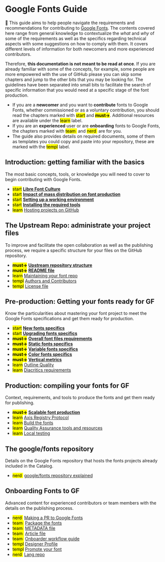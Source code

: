 <link href="style.css" rel="stylesheet">

# Google Fonts Guide

<div class="callout">

🦜 This guide aims to help people navigate the requirements and recommendations for contributing to <a href="https://fonts.google.com">Google Fonts</a>. The contents covered here range from general knowledge to contextualize the <i>what</i> and <i>why</i> of some of the requirements as well as the specifics regarding technical aspects with some suggestions on how to comply with them. It covers different levels of information for both newcomers and more experienced contributors.

Therefore, <b>this documentation is not meant to be read at once</b>. If you are already familiar with some of the concepts, for example, some people are more empowered with the use of GitHub please you can skip some chapters and jump to the other bits that you may be looking for. The guidelines have been separated into small bits to facilitate the search of specific information that you would need at a specific stage of the font production.

<ul>
  <li>If you are a <b>newcomer</b> and you want to <b>contribute</b> fonts to Google Fonts, whether commissioned or as a voluntary contribution, you should read the chapters marked with 
  <mark class="blue">start</mark> and <mark class="green"><b>must&rarr;</b></mark>. Additional resources are available under the <mark class="yellow">learn</mark> label.
  </li>
  <li>
  If you are an <b>experienced</b> user or are <b>onboarding</b> fonts to Google Fonts, the chapters marked with <mark class="brown">team&nbsp;</mark> and <mark class="purple">nerd&nbsp;</mark> are for you.
  </li>
  <li>
  The guide also provides details on required documents, some of them as templates you could copy and paste into your repository, these are marked with the <mark class="grey">templ</mark> label.
  </li>
</ul>

</div>


## Introduction: getting familiar with the basics

The most basic concepts, tools, or knowledge you will need to cover to begin contributing with Google Fonts.

* <mark class="blue">start</mark>
  <b>[Libre Font Culture](culture.md)</b>
* <mark class="blue">start</mark>
  <b>[Impact of mass distribution on font production](https://googlefonts.github.io/gf-guide/production.html)</b>
* <mark class="blue">start</mark>
  <b>[Setting up a working environment](https://googlefonts.github.io/gf-guide/tools.html)</b> 
* <mark class="blue">start</mark>
  <b>[Installing the required tools](https://googlefonts.github.io/gf-guide/tools.html#installing-the-required-tools)</b> 
* <mark class="yellow">learn</mark>
  [Hosting projects on GitHub](hosting.md)

## The Upstream Repo: administrate your project files

To improve and facilitate the open collaboration as well as the publishing process, we require a specific structure for your files on the GitHub repository.

* <mark class="green"><b>must&rarr;</b></mark>
  <b>[Upstream repository structure](upstream.md)</b>
* <mark class="green"><b>must&rarr;</b></mark>
  <b>[README file](readmefile.md)</b> 
* <mark class="yellow">learn</mark>
  [Maintaining your font repo](maintaining.md) 
* <mark class="grey">templ</mark>
  [Authors and Contributors](authors.md)  
* <mark class="grey">templ</mark>
   [License file](license-file.md)
  

## Pre-production: Getting your fonts ready for GF

Know the particularities about mastering your font project to meet the Google Fonts specifications and get them ready for production.

* <mark class="blue">start</mark>
  <b>[New fonts specifics](https://googlefonts.github.io/gf-guide/onboarding.html)</b> 
* <mark class="blue">start</mark>
  <b>[Upgrading fonts specifics](https://googlefonts.github.io/gf-guide/onboarding.html#font-upgrades)</b> 
* <mark class="green"><b>must&rarr;</b></mark>
  <b>[Overall font files requirements](requirements.md)</b> 
* <mark class="green"><b>must&rarr;</b></mark>
  <b>[Static fonts specifics](statics.md)</b> 
* <mark class="green"><b>must&rarr;</b></mark>
  <b>[Variable fonts specifics](variable.md)</b>
* <mark class="green"><b>must&rarr;</b></mark>
  <b>[Color fonts specifics](color.md)</b>
* <mark class="green"><b>must&rarr;</b></mark>
  <b>[Vertical metrics](metrics.md)</b>
* <mark class="yellow">learn</mark>
  [Outline Quality](outlines.md)
* <mark class="yellow">learn</mark>
  [Diacritics requirements](diacritics.md)
  
<!--
* <mark class="yellow">learn</mark>
  [Refining your typeface](refining.md) 
-->

## Production: compiling your fonts for GF

Context, requirements, and tools to produce the fonts and get them ready for publishing.

* <mark class="green"><b>must&rarr;</b></mark>
  <b>[Scalable font production](https://googlefonts.github.io/gf-guide/production.html#scalable-font-production)</b>
* <mark class="yellow">learn</mark>
  [Axis Registry Protocol](axis-registry.md) 
* <mark class="yellow">learn</mark>
  [Build the fonts](build.md) 
* <mark class="yellow">learn</mark>
  [Quality Assurance tools and resources](qa.md)
* <mark class="yellow">learn</mark>
  [Local testing](testing.md)   


## The google/fonts repository 

Details on the Google Fonts repository that hosts the fonts projects already included in the Catalog.

* <mark class="purple">nerd&nbsp;</mark>
  [google/fonts repository explained](googlefonts.md)


## Onboarding Fonts to GF

Advanced content for experienced contributors or team members with the details on the publishing process.

* <mark class="purple">nerd&nbsp;</mark>
  [Making a PR to Google Fonts](making-pr.md) 
* <mark class="brown">team&nbsp;</mark>
  [Package the fonts](package.md) 
* <mark class="brown">team&nbsp;</mark>
  [METADATA file](metadata.md) 
* <mark class="brown">team&nbsp;</mark>
  [Article file](article.md)
* <mark class="brown">team&nbsp;</mark>
  [Onboarder workflow guide](onboarder-workflow.md) 
* <mark class="grey">templ</mark>
  [Designer Profile](profile.md) 
* <mark class="grey">templ</mark>
  [Promote your font](promotion.md)
* <mark class="purple">nerd&nbsp;</mark>
  [Lang repo](lang.md)
   

<!-- ## More info

Overall knowledge. 

* <mark class="yellow">learn</mark>
  [The font tables explained](fonttables.md) 
-->
